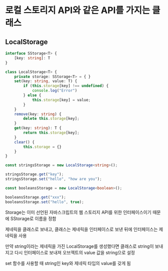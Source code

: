 # 로컬 스토리지 API와 같은 API를 가지는 클래스

## LocalStorage

```ts
interface SStorage<T> {
    [key: string]: T
}

class LocalStorage<T> {
    private storage: SStorage<T> = { }
    set(key: string, value: T) {
        if (this.storage[key] !== undefined) {
            console.log("Error")
        } else {
            this.storage[key] = value;
        }
    }
    remove(key: string) {
        delete this.storage[key];
    }
    get(key: string): T {
        return this.storage[key];
    }
    clear() {
        this.storage = {}
    }
}

const stringsStorage = new LocalStorage<string>();

stringsStorage.get("key");
stringsStorage.set("hello", "how are you");

const booleansStorage = new LocalStorage<boolean>();

booleansStorage.get("xxx");
booleansStorage.set("hello", true);
```

Storage는 이미 선언된 자바스크립트의 웹 스토리지 API를 위한 인터페이스이기 때문에 SStorage로 이름을 정함



제네릭을 클래스로 보내고, 클래스는 제네릭을 인터페이스로 보낸 뒤에 인터페이스는 제네릭을 사용

만약 string이라는 제네릭을 가진 LocalStorage를 생성했다면 클래스로 string이 보내지고 다시 인터페이스로 보내져 오브젝트의 value 값을 string으로 설정

set 함수를 사용할 때 string인 key와 제네릭 타입의 value를 갖게 됨







